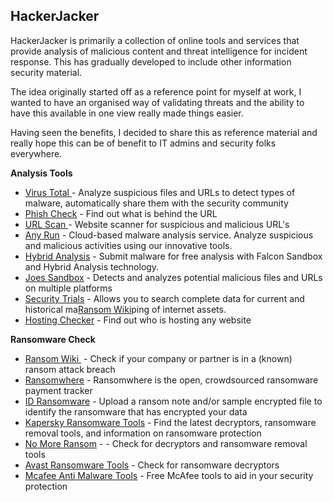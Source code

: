 <h2 dir="auto"><strong>HackerJacker</strong></h2>
<p dir="auto">HackerJacker is primarily a collection of online tools and services that provide analysis of malicious content and threat intelligence for incident response. This has gradually developed to include other information security material.</p>
<p dir="auto">The idea originally started off as a reference point for myself at work, I wanted to have an organised way of validating threats and the ability to have this available in one view really made things easier.</p>
<p dir="auto">Having seen the benefits, I decided to share this as reference material and really hope this can be of benefit to IT admins and security folks everywhere.</p>
<p dir="auto"><strong>Analysis Tools</strong></p>
<ul dir="auto">
<li><a title="Virus Total" href="https://www.virustotal.com/gui/home/url" target="_blank" rel="nofollow">Virus Total&nbsp;</a>- Analyze suspicious files and URLs to detect types of malware, automatically share them with the security community</li>
<li><a href="https://phishcheck.me/" target="_blank" rel="nofollow">Phish Check</a>&nbsp;- Find out what is behind the URL</li>
<li><a href="https://urlscan.io/" target="_blank" rel="nofollow">URL Scan&nbsp;</a>- Website scanner for suspicious and malicious URL's</li>
<li><a href="https://app.any.run/" target="_blank" rel="nofollow">Any Run</a>&nbsp;- Cloud-based malware analysis service. Analyze suspicious and malicious activities using our innovative tools.</li>
<li><a href="https://www.hybrid-analysis.com/" target="_blank" rel="nofollow">Hybrid Analysis</a>&nbsp;- Submit malware for free analysis with Falcon Sandbox and Hybrid Analysis technology.&nbsp;</li>
<li><a href="https://www.joesandbox.com/#windows" target="_blank" rel="nofollow">Joes Sandbox</a>&nbsp;- Detects and analyzes potential malicious files and URLs on multiple platforms</li>
<li><a href="https://securitytrails.com/dns-trails" target="_blank" rel="nofollow">Security Trials</a>&nbsp;-&nbsp;Allows you to search complete data for current and historical ma<a href="https://ransom.wiki/">Ransom Wiki</a>ping of internet assets.</li>
<li><a href="https://hostingchecker.com/" target="_blank" rel="nofollow">Hosting Checker</a>&nbsp;-&nbsp;Find out who is hosting any website</li>
</ul>
<p><strong>Ransomware Check</strong></p>
<ul>
<li><a href="https://ransom.wiki/" target="_blank">Ransom Wiki&nbsp;</a>&nbsp;- Check if your company or partner is in a (known) ransom attack breach</li>
<li><a href="https://ransomwhe.re/" target="_blank">Ransomwhere</a>&nbsp;-&nbsp;Ransomwhere is the open, crowdsourced ransomware payment tracker</li>
<li><a href="https://id-ransomware.malwarehunterteam.com/" target="_blank">ID Ransomware</a>&nbsp;-&nbsp;Upload a ransom note and/or sample encrypted file to identify the ransomware that has encrypted your data</li>
<li><a href="https://noransom.kaspersky.com/" target="_blank">Kapersky Ransomware Tools</a>&nbsp;- Find the latest decryptors, ransomware removal tools, and information on ransomware protection</li>
<li><a href="https://www.nomoreransom.org/crypto-sheriff.php" target="_blank">No More Ransom</a>&nbsp;-&nbsp;- Check for decryptors and ransomware removal tools</li>
<li><a href="https://www.avast.com/ransomware-decryption-tools#pc" target="_blank">Avast Ransomware Tools</a>&nbsp;- Check for ransomware decryptors</li>
<li><a href="https://www.mcafee.com/enterprise/en-us/downloads/free-tools.html" target="_blank">Mcafee Anti Malware Tools</a>&nbsp;- Free McAfee tools to aid in your security protection</li>
</ul>
